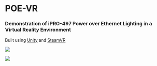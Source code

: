# POE-VR

### Demonstration of iPRO-497 Power over Ethernet Lighting in a Virtual Reality Environment

Built using [Unity](https://unity.com/) and [SteamVR](https://assetstore.unity.com/packages/tools/integration/steamvr-plugin-32647)

![](buttonPress.gif)

![](lookaround.gif)
